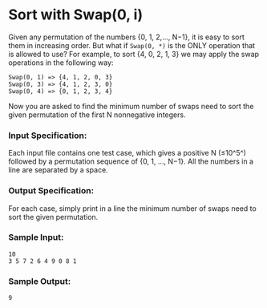 # Sort with Swap(0, i)
Given any permutation of the numbers {0, 1, 2,..., N−1}, it is easy to sort them in increasing order. But what if `Swap(0, *)` is the ONLY operation that is allowed to use? For example, to sort {4, 0, 2, 1, 3} we may apply the swap operations in the following way:
```
Swap(0, 1) => {4, 1, 2, 0, 3}
Swap(0, 3) => {4, 1, 2, 3, 0}
Swap(0, 4) => {0, 1, 2, 3, 4}
```
Now you are asked to find the minimum number of swaps need to sort the given permutation of the first N nonnegative integers.

### Input Specification:
Each input file contains one test case, which gives a positive N (≤10^5^) followed by a permutation sequence of {0, 1, ..., N−1}. All the numbers in a line are separated by a space.

### Output Specification:
For each case, simply print in a line the minimum number of swaps need to sort the given permutation.

### Sample Input:
```
10
3 5 7 2 6 4 9 0 8 1
```
### Sample Output:
```
9
```